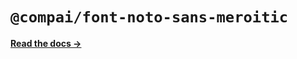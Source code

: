 # `@compai/font-noto-sans-meroitic`

[**Read the docs &rarr;**](https://components.ai/docs/typefaces/noto-sans-meroitic)
